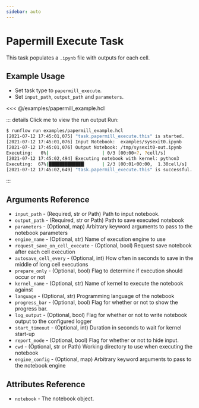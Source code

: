 ```yaml
---
sidebar: auto
---
```


# Papermill Execute Task

This task populates a `.ipynb` file with outputs for each cell.

## Example Usage

* Set task type to `papermill_execute`.
* Set `input_path`, `output_path` and `parameters`.

<<< @/examples/papermill_example.hcl

::: details Click me to view the run output
Run:
```bash
$ runflow run examples/papermill_example.hcl
[2021-07-12 17:45:01,075] "task.papermill_execute.this" is started.
[2021-07-12 17:45:01,076] Input Notebook:  examples/sysexit0.ipynb
[2021-07-12 17:45:01,076] Output Notebook: /tmp/sysexit0-out.ipynb
Executing:   0%|                    | 0/3 [00:00<?, ?cell/s]
[2021-07-12 17:45:02,494] Executing notebook with kernel: python3
Executing:  67%|█████████████▎      | 2/3 [00:01<00:00,  1.30cell/s]
[2021-07-12 17:45:02,649] "task.papermill_execute.this" is successful.
```
:::

## Arguments Reference

* `input_path` - (Required, str or Path) Path to input notebook.
* `output_path` - (Required, str or Path) Path to save executed notebook
* `parameters` - (Optional, map) Arbitrary keyword arguments to pass to the notebook parameters
* `engine_name` - (Optional, str) Name of execution engine to use
* `request_save_on_cell_execute` - (Optional, bool) Request save notebook after each cell execution
* `autosave_cell_every` - (Optional, int) How often in seconds to save in the middle of long cell executions
* `prepare_only` - (Optional, bool) Flag to determine if execution should occur or not
* `kernel_name` - (Optional, str) Name of kernel to execute the notebook against
* `language` - (Optional, str) Programming language of the notebook
* `progress_bar` - (Optional, bool) Flag for whether or not to show the progress bar.
* `log_output` - (Optional, bool) Flag for whether or not to write notebook output to the configured logger
* `start_timeout` - (Optional, int) Duration in seconds to wait for kernel start-up
* `report_mode` - (Optional, bool) Flag for whether or not to hide input.
* `cwd` - (Optional, str or Path) Working directory to use when executing the notebook
* `engine_config` - (Optional, map) Arbitrary keyword arguments to pass to the notebook engine

## Attributes Reference

* `notebook` - The notebook object.
